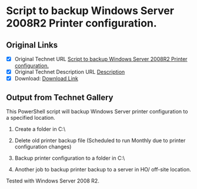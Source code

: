 # Script to backup Windows Server 2008R2 Printer configuration.

## Original Links

- [x] Original Technet URL [Script to backup Windows Server 2008R2 Printer configuration.](https://gallery.technet.microsoft.com/Script-to-backup-Windows-fcc24c7b)
- [x] Original Technet Description URL [Description](https://gallery.technet.microsoft.com/Script-to-backup-Windows-fcc24c7b/description)
- [x] Download: [Download Link](Download\PrintSvrConBackup.ps1.txt)

## Output from Technet Gallery

This PowerShell script will backup Windows Server printer configuration to a specified location.

1) Create a folder in C:\

2) Delete old printer backup file (Scheduled to run Monthly due to printer configuration changes)

3) Backup printer configuration to a folder in C:\

4) Another job to backup printer backup to a server in HO/ off-site location.

Tested with Windows Server 2008 R2.

